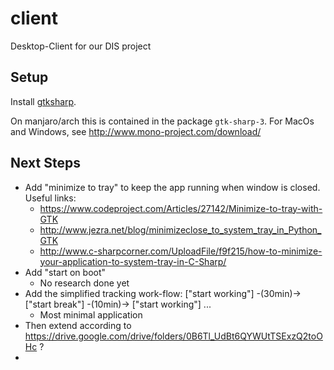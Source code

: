 # client
Desktop-Client for our DIS project


## Setup

Install [gtksharp](http://www.mono-project.com/docs/gui/gtksharp/).

On manjaro/arch this is contained in the package `gtk-sharp-3`. For 
MacOs and Windows, see http://www.mono-project.com/download/


## Next Steps

 * Add "minimize to tray" to keep the app running when window is closed. Useful links: 
   * https://www.codeproject.com/Articles/27142/Minimize-to-tray-with-GTK
   * http://www.jezra.net/blog/minimizeclose_to_system_tray_in_Python_GTK
   * http://www.c-sharpcorner.com/UploadFile/f9f215/how-to-minimize-your-application-to-system-tray-in-C-Sharp/
 * Add "start on boot"
   * No research done yet
 * Add the simplified tracking work-flow: ["start working"] -(30min)-> ["start break"] -(10min)-> ["start working"] ... 
   * Most minimal application
 * Then extend according to https://drive.google.com/drive/folders/0B6Tl_UdBt6QYWUtTSExzQ2toOHc ?
  * 
